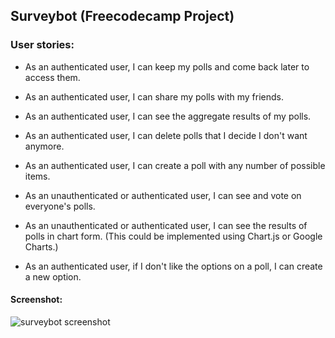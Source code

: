 ## Surveybot (Freecodecamp Project)

### User stories:

* As an authenticated user, I can keep my polls and come back later to access them.

* As an authenticated user, I can share my polls with my friends.

* As an authenticated user, I can see the aggregate results of my polls.

* As an authenticated user, I can delete polls that I decide I don't want anymore.

* As an authenticated user, I can create a poll with any number of possible items.

* As an unauthenticated or authenticated user, I can see and vote on everyone's polls.

* As an unauthenticated or authenticated user, I can see the results of polls in chart form. (This could be implemented using Chart.js or Google Charts.)

* As an authenticated user, if I don't like the options on a poll, I can create a new option.

#### Screenshot:

![surveybot screenshot](#)
